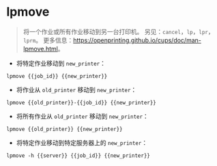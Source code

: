 # lpmove

> 将一个作业或所有作业移动到另一台打印机。
> 另见：`cancel`，`lp`，`lpr`，`lprm`。
> 更多信息：<https://openprinting.github.io/cups/doc/man-lpmove.html>。

- 将特定作业移动到 `new_printer`：

`lpmove {{job_id}} {{new_printer}}`

- 将作业从 `old_printer` 移动到 `new_printer`：

`lpmove {{old_printer}}-{{job_id}} {{new_printer}}`

- 将所有作业从 `old_printer` 移动到 `new_printer`：

`lpmove {{old_printer}} {{new_printer}}`

- 将特定作业移动到特定服务器上的 `new_printer`：

`lpmove -h {{server}} {{job_id}} {{new_printer}}`